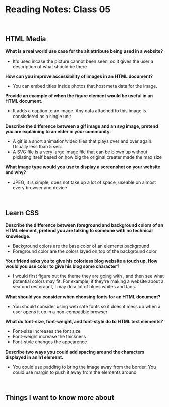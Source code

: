 # Reading Notes: Class 05

<br>

## HTML Media

**What is a real world use case for the alt attribute being used in a website?**

- It's used incase the picture cannot been seen, so it gives the user a description of what should be there

**How can you improve accessibility of images in an HTML document?**

- You can embed titles inside photos that host meta data for the image. 

**Provide an example of when the figure element would be useful in an HTML document.**

- It adds a caption to an image. Any data attached to this image is consisdered as a single unit

**Describe the difference between a gif image and an svg image, pretend you are explaining to an elder in your community.**

- A gif is a short animation/video files that plays over and over again. Usually less than 5 sec.
- A SVG file is a very large image file that can be blown up without pixilating itself based on how big the original creater made the max size

**What image type would you use to display a screenshot on your website and why?**

- JPEG, it is simple, does not take up a lot of space, useable on almost every browser and device

<br>

## Learn CSS

**Describe the difference between foreground and background colors of an HTML element, pretend you are talking to someone with no technical knowledge.**

- Background colors are the base color of an elements background
- Foreground color are the colors layed on top of the background color

**Your friend asks you to give his colorless blog website a touch up. How would you use color to give his blog some character?**

- I would first figure out the theme they are going with , and then see what potential colors may fit. For example, if they're making a website about a seafood resteraunt, I may do a lot  of blues whites and tans.

**What should you consider when choosing fonts for an HTML document?**

- You should consider using web safe fonts so it doesnt mess up when a user opens it up in a non-compatible browser

**What do font-size, font-weight, and font-style do to HTML text elements?**

- Font-size increases the font size
- Font-weight increase the thickness
- Font-style changes the appearence 

**Describe two ways you could add spacing around the characters displayed in an h1 element.**

- You could use padding to bring the image away from the border. You could use margin to push it away from the elements around 

<br>

## Things I want to know more about
